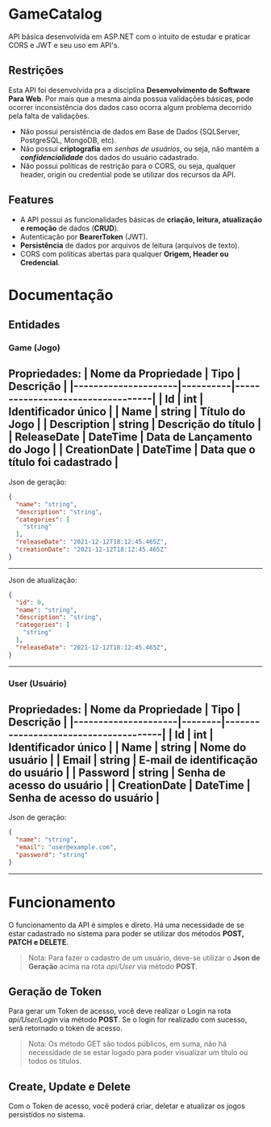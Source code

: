 # GameCatalog
API básica desenvolvida em ASP.NET com o intuito de estudar e praticar CORS e JWT e seu uso em API's.

## Restrições
Esta API foi desenvolvida pra a disciplina **Desenvolvimento de Software Para Web**. Por mais que a mesma ainda possua validações básicas, pode ocorrer inconsistência dos dados caso ocorra algum problema decorrido pela falta de validações.
- Não possui persistência de dados em Base de Dados (SQLServer, PostgreSQL, MongoDB, etc).
- Não possui **criptografia** em *senhas de usuários*, ou seja, não mantém a ***confidencialidade*** dos dados do usuário cadastrado.
- Não possui políticas de restrição para o CORS, ou seja, qualquer header, origin ou credential pode se utilizar dos recursos da API.

## Features
- A API possui as funcionalidades básicas de **criação, leitura, atualização e remoção** de dados (**CRUD**).
- Autenticação por **BearerToken** (JWT).
- **Persistência** de dados por arquivos de leitura (arquivos de texto).
- CORS com políticas abertas para qualquer **Origem, Header ou Credencial**.

# Documentação

## Entidades

### Game (Jogo)
Propriedades:
| Nome da Propriedade | Tipo     | Descrição                        |
|---------------------|----------|----------------------------------|
| Id                  | int      | Identificador único              |
| Name                | string   | Título do Jogo                   |
| Description         | string   | Descrição do título              |
| ReleaseDate         | DateTime | Data de Lançamento do Jogo       |
| CreationDate        | DateTime | Data que o título foi cadastrado |
---
Json de geração:
~~~ json
{
  "name": "string",
  "description": "string",
  "categories": [
    "string"
  ],
  "releaseDate": "2021-12-12T18:12:45.465Z",
  "creationDate": "2021-12-12T18:12:45.465Z"
}
~~~
---
Json de atualização:
~~~json
{
  "id": 0,
  "name": "string",
  "description": "string",
  "categories": [
    "string"
  ],
  "releaseDate": "2021-12-12T18:12:45.465Z",
}
~~~
---
### User (Usuário)
Propriedades:
| Nome da Propriedade | Tipo   | Descrição                            |
|---------------------|--------|--------------------------------------|
| Id                  |  int     | Identificador único                |
| Name                |  string  | Nome do usuário                    |
| Email               |  string  | E-mail de identificação do usuário |
| Password            |  string  | Senha de acesso do usuário         |
| CreationDate        | DateTime | Senha de acesso do usuário         |
---
Json de geração:
~~~json
{
  "name": "string",
  "email": "user@example.com",
  "password": "string"
}
~~~
---

# Funcionamento
O funcionamento da API é simples e direto. Há uma necessidade de se estar cadastrado no sistema para poder se utilizar dos métodos **POST, PATCH e DELETE**.
> Nota: Para fazer o cadastro de um usuário, deve-se utilizar o **Json de Geração** acima na rota *api/User* via método **POST**.

## Geração de Token
Para gerar um Token de acesso, você deve realizar o Login na rota *api/User/Login* via método **POST**. Se o login for realizado com sucesso, será retornado o token de acesso.
> Nota: Os método GET são todos públicos, em suma, não há necessidade de se estar logado para poder visualizar um título ou todos os títulos.

## Create, Update e Delete
Com o Token de acesso, você poderá criar, deletar e atualizar os jogos persistidos no sistema.

